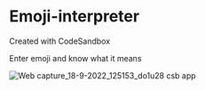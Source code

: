 # Emoji-interpreter
Created with CodeSandbox


Enter emoji and know what it means

![Web capture_18-9-2022_125153_do1u28 csb app](https://user-images.githubusercontent.com/44115421/190890616-1748da9e-1e86-425e-aa4a-d95d5788f93f.jpeg)
